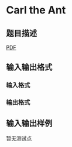# Carl the Ant

## 题目描述

[problemUrl]: https://uva.onlinejudge.org/index.php?option=com_onlinejudge&Itemid=8&category=245&page=show_problem&problem=3469

[PDF](https://uva.onlinejudge.org/external/10/p1028.pdf)

## 输入输出格式

### 输入格式

### 输出格式

## 输入输出样例

暂无测试点

